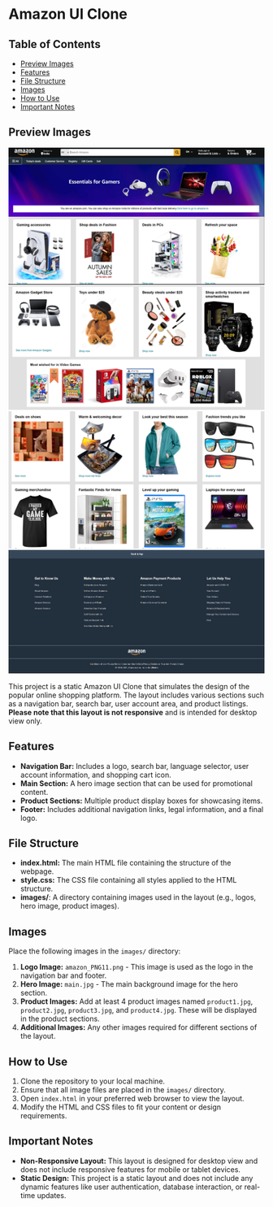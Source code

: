 # Amazon UI Clone

## Table of Contents
- [Preview Images](#preview-images)
- [Features](#features)
- [File Structure](#file-structure)
- [Images](#images)
- [How to Use](#how-to-use)
- [Important Notes](#important-notes)

## Preview Images

![Navigation Bar and Hero Section](preview/one.png)
![Product Section](preview/two.png)
![Footer Section](preview/three.png)
![Full Page View](preview/four.png)

This project is a static Amazon UI Clone that simulates the design of the popular online shopping platform. The layout includes various sections such as a navigation bar, search bar, user account area, and product listings. **Please note that this layout is not responsive** and is intended for desktop view only.

## Features

- **Navigation Bar:** Includes a logo, search bar, language selector, user account information, and shopping cart icon.
- **Main Section:** A hero image section that can be used for promotional content.
- **Product Sections:** Multiple product display boxes for showcasing items.
- **Footer:** Includes additional navigation links, legal information, and a final logo.

## File Structure

- **index.html:** The main HTML file containing the structure of the webpage.
- **style.css:** The CSS file containing all styles applied to the HTML structure.
- **images/**: A directory containing images used in the layout (e.g., logos, hero image, product images).

## Images

Place the following images in the `images/` directory:

1. **Logo Image:** `amazon_PNG11.png` - This image is used as the logo in the navigation bar and footer.
2. **Hero Image:** `main.jpg` - The main background image for the hero section.
3. **Product Images:** Add at least 4 product images named `product1.jpg`, `product2.jpg`, `product3.jpg`, and `product4.jpg`. These will be displayed in the product sections.
4. **Additional Images:** Any other images required for different sections of the layout.

## How to Use

1. Clone the repository to your local machine.
2. Ensure that all image files are placed in the `images/` directory.
3. Open `index.html` in your preferred web browser to view the layout.
4. Modify the HTML and CSS files to fit your content or design requirements.

## Important Notes

- **Non-Responsive Layout:** This layout is designed for desktop view and does not include responsive features for mobile or tablet devices.
- **Static Design:** This project is a static layout and does not include any dynamic features like user authentication, database interaction, or real-time updates.
